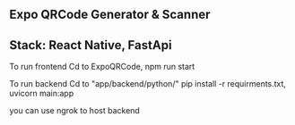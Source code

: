 Expo QRCode Generator & Scanner
-------------------------------
Stack: React Native, FastApi
-------------------------------
To run frontend
Cd to ExpoQRCode, npm run start

To run backend
Cd to "app/backend/python/" pip install -r requirments.txt, uvicorn main:app

you can use ngrok to host backend
